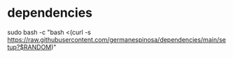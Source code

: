 # dependencies

sudo bash -c "bash <(curl -s https://raw.githubusercontent.com/germanespinosa/dependencies/main/setup?$RANDOM)"
